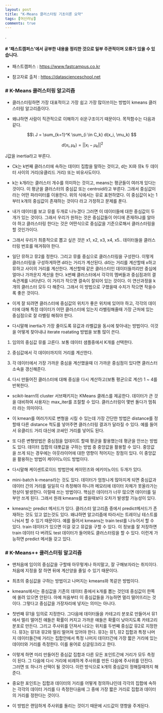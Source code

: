 ```yaml
---
layout: post
title: "K-Means 클러스터링 기초이론 요약"
tags: [머신러닝]
comments: true
---
```


.

#### # '패스트캠퍼스'에서 공부한 내용을 정리한 것으로 일부 주관적이며 오류가 있을 수 있습니다.

- 패스트캠퍼스 : https://www.fastcampus.co.kr

- 참고자료 출처 : https://datascienceschool.net

### # K-Means 클러스터링 알고리즘

- 클러스터링하면 가장 대표적이고 가장 쉽고 가장 많이쓰이는 방법이 kmeans 클러스터링 알고리즘이다.


- 왜냐하면 사람이 직관적으로 이해하기 쉬운구조이기 때문이다. 목적함수는 다음과 같다.

$$\ J = \sum_{k=1}^K \sum_{i \in C_k} d(x_i, \mu_k) $$

$$\ d(x_i, \mu_k) = || x_i - \mu_k ||^2 $$

J값을 inertia라고 부른다.


- Ck는 k번째 클러스터에 속하는 데이터 집합을 말하는 것이고, d는 Xi와 뮤k 두 데이터 사이의 거리(유클리드 거리) 또는 비유사도이다.


- k는 k개라는 클러스터 개수를 의미하는 것이고, means는 평균들이 여러개 있다는 것이다. 이 평균을 클러스터의 중심값 또는 centroid라고 부른다. 그래서 중심값이라는 어떤 파라미터를 이용한다. 위의 식에서는 뮤로 표현하였다. 이 중심값이 k는 1부터 k개의 중심값이 존재하는 것이다 라고 가정하고 문제를 푼다.


- 내가 데이터를 보고 뮤를 두개로 나누겠다 그러면 이 데이터들에 대한 중심값이 두개가 있는 것이다. 그래서 우리가 원하는 것은 중심값들이 어디에 존재하냐를 알아야 하고 클러스터링 한다는 것은 어떤식으로 중심값을 기준으로해서 클러스터링을 할 것인가이다.


- 그래서 우리가 최종적으로 뽑고 싶은 것은 x1, x2, x3, x4, x5.. 데이터들을 클러스터링 번호를 매겨줘야 한다. 


- 일단 뮤하고 뮤2를 정한다. 그리고 뮤를 중심으로 클러스터링을 구성한다. 이렇게 클러스터링을 구성하게하면 d라는 거리가 계산된다. d라는 거리를 계산할때 x하고 뮤하고 사이의 거리를 계산한다. 계산할때 같은 클러스터인 데이터들끼리만 중심에 얼마나 가까운지 계산을 한다. k번째 클러스터에서 각각의 멤버들과 중심점과의 결속관계를 나타낸다. 이 거리가 작으면 결속이 잘되어 있는 것이다. 이 연산과정을 k개의 클러스터 모두 다 해준다. 그래서 이 방법으로 구했을때 수치가 작으면 작을수록 좋은 것이다. 


- 이게 잘 되려면 클러스터에 중심값의 위치가 좋은 위치에 있어야 하고, 각각의 데이터에 대해 특정 데이터가 어떤 클러스터에 있는지 라벨링해줄때 가장 근처에 있는 중심점으로 잘 라벨링 해줘야 한다.


- 다시말해 inertia가 가장 줄이도록 뮤값과 라벨값을 동시에 찾아내는 방법이다. 이것을 어떻게 찾아내냐 iterate roatating 방법을 보통 많이 쓴다. 


1) 임의의 중심값 뮤를 고른다. 보통 데이터 샘플중에서 K개를 선택한다.

2) 중심값에서 각 데이터까지의 거리를 계산한다.

3) 각 데이터에서 가장 가까운 중심을 계산했을때 더 가까운 중심점이 있다면 클러스터 소속을 갱신해준다.

4) 다시 만들어진 클러스터에 대해 중심을 다시 계산하고(보통 평균으로 계산) 1 ~ 4를 반복한다.

- scikit-learn의 cluster 서브패키지는 KMeans 클래스를 제공한다. 데이터가 큰 것을 대비하여 사용자는 max_iter를 조절할 수 있다. 클러스터링이 몇번 돌다가 멈춰라 라는 의미이다.

- 이 kmean를 여러가지로 변형을 시킬 수 있는데 가장 간단한 방법은 distance를 정할때 다른 distance 척도를 넣어주면 클러스터링 결과가 달라질 수 있다. 예를 들어서 유클리드 거리 대신에 코싸인 거리를 넣어도 된다.


- 또 다른 변형방법은 중심점을 업데이트 할때 평균을 활용했는데 평균을 안쓰는 방법도 있다. 데이터 집합의 대푯값을 구하는 방법 중 중앙값을 활용할 수 있다. 중앙값을 쓰게 되는 경우에는 아웃라이어에 대한 영향이 적어지는 장점이 있다. 이 중앙값을 활용하는 방법이 케이미노이드 방법이다.


- 다시말해 케이센트로이드 방법안에 케이민즈와 에키미노이드 두개가 있다.


- mini-batch k-means라는 것도 있다. 데이터가 엄청나게 많아지게 되면 중심값과 데이터 간의 거리를 일일히 다 측정해야 하니까 메모리에 데이터 자체가 못올라가는 현상이 발생한다. 이럴때 쓰는 방법이다. 핵심은 데이터가 너무 많으면 데이터를 일부만 쓰게 된다. 그래서 원래 kmeans를 썼을때보다 오차가 발생할 가능성이 있다.


- kmeans는 predict 메서드가 있다. 클러스터 알고리즘 중에서 predict메서드가 존재하는 것도 있고 없는것도 있다. 왜냐하면 알고리즘에 따라서는 트레이닝 테스트를 나눠서 할 수 있기 때문이다. 예를 들어서 kmeans는 train test를 나누어서 할 수 있다. train 데이터가 있으면 이걸 갖고 뮤값을 구할 수 있다. 이 정보를 잘 저장하면 train 데이터 다 버려도 test 데이터가 들어와도 클러스터링을 할 수 있다. 이런게 가능하면 predict 메서들 갖고 있다.

### # K-Means++ 클러스터링 알고리즘

- 맨처음에 임이의 중심값을 구할때 아무렇게나 하지말고, 잘 구해보자라는 취지이다. 처음에 지정을 잘 하면 뒤에 계산양을 줄일 수 있기 때문이다.


- 최초의 중심값을 구하는 방법이고 나머지는 kmeans와 똑같은 방법이다.


- kmeans에서는 중심값을 기존의 데이터 중에서 k개를 뽑는 것인데 중심값이 한쪽에 쏠려 있으면 안된다. 아예 처음부터 이 중심값들을 가능하면 멀리 떨어뜨리는 것이다. 그렇다고 중심값을 가장자리에 넣자는 의미는 아니다. 


- 첫번째 뮤1을 임의로 지정한다. 그다음에 데이터들을 카테고리 분포로 만들어서 뮤1에서 멀리 떨어진 얘들은 확률이 커지고 가까운 얘들은 확률이 낮아지도록 카테고리 분포로 만든다. 그리고 주사위를 던져서 나오는 위치를 두번째 중심값 뮤2로 지정한다. 뮤3는 뮤1과 뮤2와 멀리 떨어져 있어야 한다. 뮤3는 뮤1, 뮤2 집합과 특정 나머지 데이터들간에 거리는 집합안에서 특정 나머지 데이터간에 가장 짧은 거리에 있는 데이터와 거리를 측정한다. 이를 용어로 싱글링크라고 한다. 


- 이렇게 하면 미리 만들어진 중심값 집합과 다른 모든 포인트간에 거리가 모두 측정이 된다. 그 다음에 다시 거리에 비례하게 주사위를 만든 다음에 주사위를 던진다. 그러면 또 하나가 선택이 될 것이다. 이런 방식으로 k개의 중심값이 정해질때까지 해준다.


- 중요한 포인트는 집합과 데이터의 거리를 어떻게 정의하냐인데 각각의 집합에 속하는 각각의 데이터 거리를 다 측정한다음에 그 중에 가장 짧은 거리로 집합과 데이터의 거리를 정한다는 것이다.


- 이 방법은 랜덤하게 주사위를 돌리는 것이기 때문에 시드값이 영향을 주게된다.
